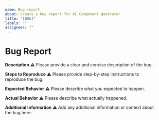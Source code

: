 ```yaml
---
name: Bug report
about: Create a bug report for AI Component generator
title: "[BUG]"
labels: ""
assignees: ""
---
```


# Bug Report

**Description**
⚠️ Please provide a clear and concise description of the bug.

**Steps to Reproduce**
⚠️ Please provide step-by-step instructions to reproduce the bug.

**Expected Behavior**
⚠️ Please describe what you expected to happen.

**Actual Behavior**
⚠️ Please describe what actually happened.

**Additional Information**
⚠️ Add any additional information or context about the bug here.
